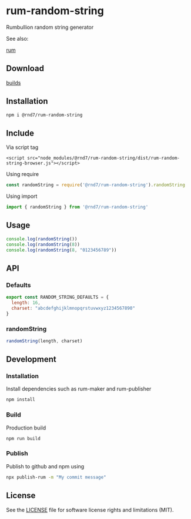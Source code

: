 # rum-random-string
Rumbullion random string generator

See also:

[rum](https://github.com/rnd7/rum)

## Download
[builds](https://github.com/rnd7/rum-random-string/tree/master/dist)

## Installation

```bash
npm i @rnd7/rum-random-string

```
## Include

Via script tag
```
<script src="node_modules/@rnd7/rum-random-string/dist/rum-random-string-browser.js"></script>
```

Using require
```javascript
const randomString = require('@rnd7/rum-random-string').randomString
```

Using import
```javascript
import { randomString } from '@rnd7/rum-random-string'
```

## Usage
```javascript
console.log(randomString())
console.log(randomString(8))
console.log(randomString(8, "0123456789"))
```
## API

### Defaults
```javascript
export const RANDOM_STRING_DEFAULTS = {
  length: 16,
  charset: "abcdefghijklmnopqrstuvwxyz1234567890"
}
```

### randomString
```javascript
randomString(length, charset)
```
## Development

### Installation
Install dependencies such as rum-maker and rum-publisher
```bash
npm install
```

### Build
Production build
```bash
npm run build
```

### Publish
Publish to github and npm using
```bash
npx publish-rum -m "My commit message"
```

## License
See the [LICENSE](https://github.com/rnd7/rum-temporary-storage/tree/master/LICENSE.md) file for software license rights and limitations (MIT).
